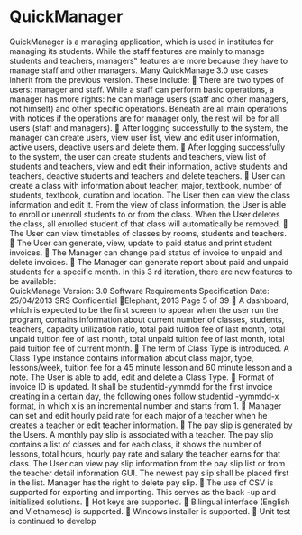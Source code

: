 QuickManager
============

QuickManager is a managing application, which is used in institutes for managing its students. While the staff features are mainly to manage students and teachers, managers‟ features 
are more because they have to manage staff and other managers.
Many QuickManage 3.0 use cases inherit from the previous version. These include:
  There are two types of users: manager and staff. While a staff can perform basic 
operations, a manager has more rights: he can manage users (staff and other managers, 
not himself) and other specific operations. Beneath are all main operations with notices if 
the operations are for manager only, the rest will be for all users (staff and managers).
  After logging successfully  to the system, the manager can create users, view user list, 
view and edit user information, active users, deactive users and delete them.
  After logging successfully to the system, the user can create students and teachers, view 
list of students and teachers, view and edit their information, active students and 
teachers, deactive students and teachers and delete teachers.
  User can create a class with information about teacher, major, textbook, number of 
students, textbook, duration and location. The User then can view the class information 
and edit it. From the view of class information, the User is able to enroll or unenroll 
students to or from the class. When the User deletes the class, all enrolled student of that 
class will automatically be removed.
  The User can view timetables of classes by rooms, students and teachers.
  The User can generate, view, update to paid status and print student invoices.
  The Manager can change paid status of invoice to unpaid and delete invoices.
  The Manager can generate report about paid and unpaid students for a specific month.
In this 3
rd
iteration, there are new features to be available:  
QuickManage
Version: 3.0
Software Requirements Specification    Date: 25/04/2013
SRS
Confidential
Elephant, 2013    Page 5 of 39
  A dashboard, which is expected to be the first screen to appear when the user run the 
program, contains information about current number of  classes, students, teachers, 
capacity utilization ratio, total paid tuition fee of last month, total unpaid tuition fee of last 
month, total unpaid tuition fee of last month, total paid tuition fee of current month.
  The term of Class Type is introduced. A  Class Type instance contains information about 
class major, type, lessons/week, tuition fee for a 45 minute lesson and 60 minute lesson 
and a note. The User is able to add, edit and delete a Class Type.
  Format of invoice ID is updated. It shall be studentid-yymmdd for the first invoice creating 
in a certain day, the following ones follow studentid -yymmdd-x format, in which x is an 
incremental number and starts from 1.
  Manager can set and edit hourly paid rate for each major of a teacher when he creates a 
teacher or edit teacher information.
  The pay slip is generated by the Users. A monthly pay slip is associated with a teacher. 
The pay slip contains a list of classes and for each class, it shows the number of lessons, 
total hours, hourly pay rate and salary the teacher earns for that class. The User can view 
pay slip information from the pay slip list or from the teacher detail information GUI. The 
newest pay slip shall be placed first in the list.
Manager has the right to delete pay slip.
  The use of CSV is supported for exporting and importing. This serves as the back -up and 
initialized solutions.
  Hot keys are supported.
  Bilingual interface (English and Vietnamese) is supported.
  Windows installer is supported.
  Unit test is continued to develop
